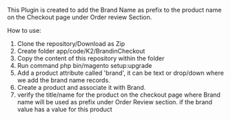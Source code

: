 This Plugin is created to add the Brand Name as prefix to the product name on the Checkout page under Order review Section.

How to use: 
1) Clone the repository/Download as Zip
2) Create folder app/code/K2/BrandinCheckout 
3) Copy the content of this repository within the folder
4) Run command php bin/magento setup:upgrade
5) Add a product attribute called 'brand', it can be text or drop/down where we add the brand name records.
6) Create a product and associate it with Brand.
7) verify the title/name for the product on the checkout page where Brand name will be used as prefix under Order Review section. if the brand value has a value for this product
